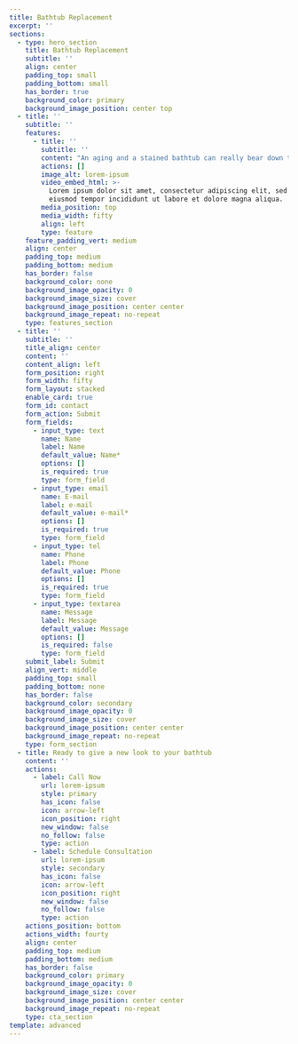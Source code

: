 ```yaml
---
title: Bathtub Replacement
excerpt: ''
sections:
  - type: hero_section
    title: Bathtub Replacement
    subtitle: ''
    align: center
    padding_top: small
    padding_bottom: small
    has_border: true
    background_color: primary
    background_image_position: center top
  - title: ''
    subtitle: ''
    features:
      - title: ''
        subtitle: ''
        content: "An aging and a stained bathtub can really bear down the looks of your bathroom. A tub replacement will solve the matter, but you would possibly not feel up to the task. Fortunately, HomeServiceWhiz features a skilled team of bathtub replacement professionals able to update your bathroom.\n\n\n\nOur well-trained and courteous installers will pry away the old tub and eliminate it properly. We'll evaluate your plumbing and update it as required for the new bathtub. We maintain a clean worksite and respect our customers' homes.\n\n**Tips for replacing your bathroom**\n\nThinking about remodeling your bathroom? Summer is that the perfect time to try and do so – it allows you to revamp your space before the upcoming holidays arrive. If you're not entirely sure what you would like for your bathroom or where to start, inspect these 10 tips for the project. And if you've got the other questions, be happy to offer our bath solutions experts a call.\n\n**1. CREATE A BUDGET**\n\nThe first and foremost thing you ought to do before renovating your bathroom is to establish a budget. There's always the prospect of a renovation bringing surprises, and it's better to be prepared than to spend quite you would like to.\n\n**2. GO GREEN**\n\nWhen you prefer to go green, the environment won't be the sole thing that benefits from it – you'll too. Environmentally friendly products not only look great, but they perform well, are better for your health, and may prevent money on your water and energy bills.\n\n**3. DON'T ATTEMPT TO DO EVERYTHING YOURSELF**\n\nYou may be a handy person, but if you're unacquainted with any stage of a toilet renovation, don't attempt to roll in the hay yourself; you'll find yourself causing more harm than good.\_\n\n**4. KEEP YOUR PLUMBING**\n\nWhile you'll be tempted to swap your sink and your toilet, you'll save tons of cash if you only keep them where they're. Moving plumbing fixtures can't only be a hassle, but it can quickly add up in cost.\n\n**5. CALL US FOR YOUR SHOWER OR TUB REPLACEMENT**\n\nAt BRAND NAME, we will replace your shower or bathtub (or convert your tub to a shower) in only one day! You won't need to click to a large number of a toilet for days on end. Plus, our bathtubs and showers are made up of crack-resistant, mold-resistant, long-lasting materials.\n\n**6. DON'T FORGET YOUR LIGHTING**\n\nYou don't want to finish up with a totally renovated bathroom paired with outdated lighting. Save the lighting task for last so you'll get a pity for your new bathroom. Then, consider all of your options, including ambient lighting, accent lighting, vanity lighting, and more.\n\n**7. TRY VERTICAL STORAGE**\n\nBathrooms usually aren't the most important rooms in your home, so cash in on the smaller space you've got and check out some vertical storage options. You'll use your space more wisely and open up your bathroom, so it's larger than it is.\n\n8\\*\\*. FIND A BOLD MIRROR\\*\\*\n\nIf your bathtub or sink isn't the toilet piece that creates a press release, find a bold mirror to feature some pizzazz. Mirrors also will make your bathroom look larger, so don't be afraid to experiment.\n\nFor conversions and new installations, trust BRAND NAME. Our bath experts can assist you in planning out your perfect update – give us a call today.\n\n**Excellent selection of acrylic bathtubs**\n\nThe replacement bathtubs that we install are made from 100% durable acrylic. As a bonus, acrylic tubs are easier to stay clean because they resist mold and mildew. All of this suggests that you'll enjoy a beautiful tub that needs less scrubbing within the years to return. At BRAND NAME , we gladly provide a lifetime warranty on every bathtub replacement service we offer.\n\nYou'll upgrade to a replacement look or choose one that matches your existing color scheme. Finishes are available traditional options like marble, tile, or granite, also as stylish modern colors.\n\nThe bathtub selection at HomeServiceWhiz also includes deep bathtub models. With a deep tub, you'll sink completely into a soothing hot bath.\_\n\n**Choose us for your bathtub replacement**\n\nBRAND NAME has earned thousands of consumers' trust due to our commitment to total customer satisfaction. Once you contact us, a home remodeling expert will visit your home. We'll measure your space and present samples so that you'll choose a finish. You'll haven't any trouble finding an excellent New Look for your bathroom.\_\n"
        actions: []
        image_alt: lorem-ipsum
        video_embed_html: >-
          Lorem ipsum dolor sit amet, consectetur adipiscing elit, sed do
          eiusmod tempor incididunt ut labore et dolore magna aliqua.
        media_position: top
        media_width: fifty
        align: left
        type: feature
    feature_padding_vert: medium
    align: center
    padding_top: medium
    padding_bottom: medium
    has_border: false
    background_color: none
    background_image_opacity: 0
    background_image_size: cover
    background_image_position: center center
    background_image_repeat: no-repeat
    type: features_section
  - title: ''
    subtitle: ''
    title_align: center
    content: ''
    content_align: left
    form_position: right
    form_width: fifty
    form_layout: stacked
    enable_card: true
    form_id: contact
    form_action: Submit
    form_fields:
      - input_type: text
        name: Name
        label: Name
        default_value: Name*
        options: []
        is_required: true
        type: form_field
      - input_type: email
        name: E-mail
        label: e-mail
        default_value: e-mail*
        options: []
        is_required: true
        type: form_field
      - input_type: tel
        name: Phone
        label: Phone
        default_value: Phone
        options: []
        is_required: true
        type: form_field
      - input_type: textarea
        name: Message
        label: Message
        default_value: Message
        options: []
        is_required: false
        type: form_field
    submit_label: Submit
    align_vert: middle
    padding_top: small
    padding_bottom: none
    has_border: false
    background_color: secondary
    background_image_opacity: 0
    background_image_size: cover
    background_image_position: center center
    background_image_repeat: no-repeat
    type: form_section
  - title: Ready to give a new look to your bathtub
    content: ''
    actions:
      - label: Call Now
        url: lorem-ipsum
        style: primary
        has_icon: false
        icon: arrow-left
        icon_position: right
        new_window: false
        no_follow: false
        type: action
      - label: Schedule Consultation
        url: lorem-ipsum
        style: secondary
        has_icon: false
        icon: arrow-left
        icon_position: right
        new_window: false
        no_follow: false
        type: action
    actions_position: bottom
    actions_width: fourty
    align: center
    padding_top: medium
    padding_bottom: medium
    has_border: false
    background_color: primary
    background_image_opacity: 0
    background_image_size: cover
    background_image_position: center center
    background_image_repeat: no-repeat
    type: cta_section
template: advanced
---
```

